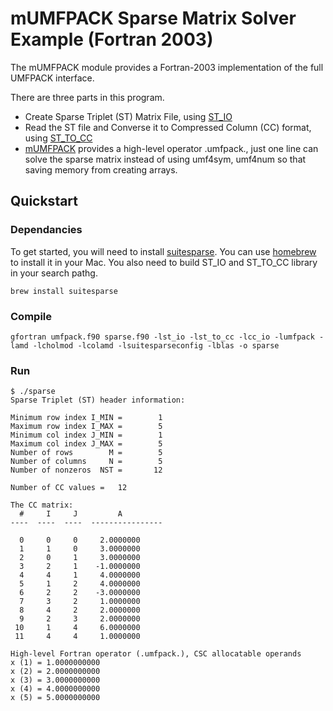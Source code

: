 # mUMFPACK Sparse Matrix Solver Example (Fortran 2003)

The mUMFPACK module provides a Fortran-2003 implementation of the full UMFPACK interface.

There are three parts in this program.
* Create Sparse Triplet (ST) Matrix File, using [ST_IO](http://people.sc.fsu.edu/~jburkardt/f_src/st_io/st_io.html) 
* Read the ST file and Converse it to Compressed Column (CC) format, using [ST_TO_CC](http://people.sc.fsu.edu/~jburkardt/f_src/st_to_cc/st_to_cc.html)
* [mUMFPACK](http://geo.mff.cuni.cz/~lh/Fortran/UMFPACK/README.html) provides a high-level operator .umfpack., just one line can solve the sparse matrix instead of using umf4sym, umf4num so that saving memory from creating arrays.

## Quickstart

### Dependancies 

To get started, you will need to install [suitesparse](http://faculty.cse.tamu.edu/davis/suitesparse.html). You can use [homebrew](http://brew.sh/) to install it in your Mac. You also need to build ST_IO and ST_TO_CC library in your search pathg.

    brew install suitesparse

### Compile

    gfortran umfpack.f90 sparse.f90 -lst_io -lst_to_cc -lcc_io -lumfpack -lamd -lcholmod -lcolamd -lsuitesparseconfig -lblas -o sparse
### Run

    $ ./sparse 
    Sparse Triplet (ST) header information:

    Minimum row index I_MIN =        1
    Maximum row index I_MAX =        5
    Minimum col index J_MIN =        1
    Maximum col index J_MAX =        5
    Number of rows        M =        5
    Number of columns     N =        5
    Number of nonzeros  NST =       12

    Number of CC values =   12

    The CC matrix:
      #     I     J         A
    ----  ----  ----  ----------------

      0     0     0     2.0000000
      1     1     0     3.0000000
      2     0     1     3.0000000
      3     2     1    -1.0000000
      4     4     1     4.0000000
      5     1     2     4.0000000
      6     2     2    -3.0000000
      7     3     2     1.0000000
      8     4     2     2.0000000
      9     2     3     2.0000000
     10     1     4     6.0000000
     11     4     4     1.0000000

    High-level Fortran operator (.umfpack.), CSC allocatable operands
    x (1) = 1.0000000000
    x (2) = 2.0000000000
    x (3) = 3.0000000000
    x (4) = 4.0000000000
    x (5) = 5.0000000000


